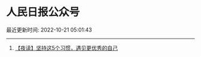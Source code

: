 # 人民日报公众号

最近更新时间: 2022-10-21 05:01:43

--- 
1. [【夜读】坚持这5个习惯，遇见更优秀的自己](https://mp.weixin.qq.com/s/LAqe_KcYIofanhY09VjomA) 
